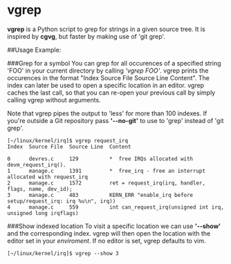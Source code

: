 # vgrep

**vgrep** is a Python script to grep for strings in a given source tree.  It is
inspired by **cgvg**, but faster by making use of 'git grep'.

##Usage Example:

###Grep for a symbol
You can grep for all occurences of a specified string 'FOO' in your current
directory by calling *'vgrep FOO'*.  vgrep prints the occurences in the format
"Index  Source File  Source Line  Content".  The index can later be used to open
a specific location in an editor.  vgrep caches the last call, so that you can
re-open your previous call by simply calling vgrep without arguments.

Note that vgrep pipes the output to 'less' for more than 100 indexes.  If you're
outside a Git repository pass **'--no-git'** to use to 'grep' instead of 'git
grep'.

```
[~/linux/kernel/irq]$ vgrep request_irq
Index  Source File  Source Line  Content

0      devres.c     129          *  free IRQs allocated with devm_request_irq().
1      manage.c     1391         *  free_irq - free an interrupt allocated with request_irq
2      manage.c     1572         ret = request_irq(irq, handler, flags, name, dev_id);
3      manage.c     483          KERN_ERR "enable_irq before setup/request_irq: irq %u\n", irq))
4      manage.c     559          int can_request_irq(unsigned int irq, unsigned long irqflags)
```

###Show indexed location
To visit a specific location we can use **'--show'** and the corresponding
index.  vgrep will then open the location with the editor set in your
*enviroment*.  If no editor is set, vgrep defaults to vim.

```
[~/linux/kernel/irq]$ vgrep --show 3
```
